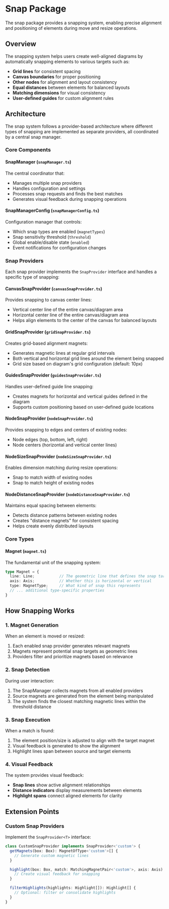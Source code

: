 # Snap Package

The snap package provides a snapping system, enabling precise alignment and positioning of
elements during move and resize operations.

## Overview

The snapping system helps users create well-aligned diagrams by automatically snapping elements to various targets such
as:

- **Grid lines** for consistent spacing
- **Canvas boundaries** for proper positioning
- **Other nodes** for alignment and layout consistency
- **Equal distances** between elements for balanced layouts
- **Matching dimensions** for visual consistency
- **User-defined guides** for custom alignment rules

## Architecture

The snap system follows a provider-based architecture where different types of snapping are implemented as separate
providers, all coordinated by a central snap manager.

### Core Components

#### SnapManager (`snapManager.ts`)

The central coordinator that:

- Manages multiple snap providers
- Handles configuration and settings
- Processes snap requests and finds the best matches
- Generates visual feedback during snapping operations

#### SnapManagerConfig (`snapManagerConfig.ts`)

Configuration manager that controls:

- Which snap types are enabled (`magnetTypes`)
- Snap sensitivity threshold (`threshold`)
- Global enable/disable state (`enabled`)
- Event notifications for configuration changes

### Snap Providers

Each snap provider implements the `SnapProvider` interface and handles a specific type of snapping:

#### CanvasSnapProvider (`canvasSnapProvider.ts`)

Provides snapping to canvas center lines:

- Vertical center line of the entire canvas/diagram area
- Horizontal center line of the entire canvas/diagram area
- Helps align elements to the center of the canvas for balanced layouts

#### GridSnapProvider (`gridSnapProvider.ts`)

Creates grid-based alignment magnets:

- Generates magnetic lines at regular grid intervals
- Both vertical and horizontal grid lines around the element being snapped
- Grid size based on diagram's grid configuration (default: 10px)

#### GuidesSnapProvider (`guidesSnapProvider.ts`)

Handles user-defined guide line snapping:

- Creates magnets for horizontal and vertical guides defined in the diagram
- Supports custom positioning based on user-defined guide locations

#### NodeSnapProvider (`nodeSnapProvider.ts`)

Provides snapping to edges and centers of existing nodes:

- Node edges (top, bottom, left, right)
- Node centers (horizontal and vertical center lines)

#### NodeSizeSnapProvider (`nodeSizeSnapProvider.ts`)

Enables dimension matching during resize operations:

- Snap to match width of existing nodes
- Snap to match height of existing nodes

#### NodeDistanceSnapProvider (`nodeDistanceSnapProvider.ts`)

Maintains equal spacing between elements:

- Detects distance patterns between existing nodes
- Creates "distance magnets" for consistent spacing
- Helps create evenly distributed layouts

### Core Types

#### Magnet (`magnet.ts`)

The fundamental unit of the snapping system:

```typescript
type Magnet = {
  line: Line;           // The geometric line that defines the snap target
  axis: Axis;           // Whether this is horizontal or vertical
  type: MagnetType;     // What kind of snap this represents
  // ... additional type-specific properties
}
```

## How Snapping Works

### 1. Magnet Generation

When an element is moved or resized:

1. Each enabled snap provider generates relevant magnets
2. Magnets represent potential snap targets as geometric lines
3. Providers filter and prioritize magnets based on relevance

### 2. Snap Detection

During user interaction:

1. The SnapManager collects magnets from all enabled providers
2. Source magnets are generated from the element being manipulated
3. The system finds the closest matching magnetic lines within the threshold distance

### 3. Snap Execution

When a match is found:

1. The element position/size is adjusted to align with the target magnet
2. Visual feedback is generated to show the alignment
3. Highlight lines span between source and target elements

### 4. Visual Feedback

The system provides visual feedback:

- **Snap lines** show active alignment relationships
- **Distance indicators** display measurements between elements
- **Highlight spans** connect aligned elements for clarity

## Extension Points

### Custom Snap Providers

Implement the `SnapProvider<T>` interface:

```typescript
class CustomSnapProvider implements SnapProvider<'custom'> {
  getMagnets(box: Box): MagnetOfType<'custom'>[] {
    // Generate custom magnetic lines
  }

  highlight(box: Box, match: MatchingMagnetPair<'custom'>, axis: Axis): Highlight {
    // Create visual feedback for snapping
  }

  filterHighlights(highlights: Highlight[]): Highlight[] {
    // Optional: filter or consolidate highlights
  }
}
```
